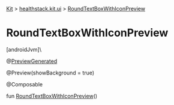 
[Kit](../../kit.html) > [healthstack.kit.ui](index.html) > [RoundTextBoxWithIconPreview](-round-text-box-with-icon-preview.html)



# RoundTextBoxWithIconPreview



[androidJvm]\




@[PreviewGenerated](../healthstack.kit.annotation/-preview-generated/index.html)



@Preview(showBackground = true)



@Composable



fun [RoundTextBoxWithIconPreview](-round-text-box-with-icon-preview.html)()




